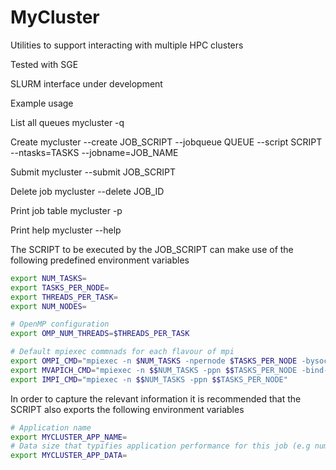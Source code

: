 MyCluster
=========

Utilities to support interacting with multiple HPC clusters

Tested with SGE 

SLURM interface under development

Example usage

List all queues
mycluster -q

Create
mycluster --create JOB_SCRIPT --jobqueue QUEUE --script SCRIPT --ntasks=TASKS --jobname=JOB_NAME

Submit
mycluster --submit JOB_SCRIPT

Delete job
mycluster --delete JOB_ID

Print job table
mycluster -p

Print help
mycluster --help

The SCRIPT to be executed by the JOB_SCRIPT can make use of the following predefined environment variables
```bash
export NUM_TASKS=
export TASKS_PER_NODE=
export THREADS_PER_TASK=
export NUM_NODES=

# OpenMP configuration
export OMP_NUM_THREADS=$THREADS_PER_TASK

# Default mpiexec commnads for each flavour of mpi
export OMPI_CMD="mpiexec -n $NUM_TASKS -npernode $TASKS_PER_NODE -bysocket -bind-to-socket"
export MVAPICH_CMD="mpiexec -n $$NUM_TASKS -ppn $$TASKS_PER_NODE -bind-to-socket"
export IMPI_CMD="mpiexec -n $$NUM_TASKS -ppn $$TASKS_PER_NODE"
```

In order to capture the relevant information it is recommended that the SCRIPT also exports the following
environment variables

```bash
# Application name
export MYCLUSTER_APP_NAME=
# Data size that typifies application performance for this job (e.g number of points or number of cells)
export MYCLUSTER_APP_DATA=
```